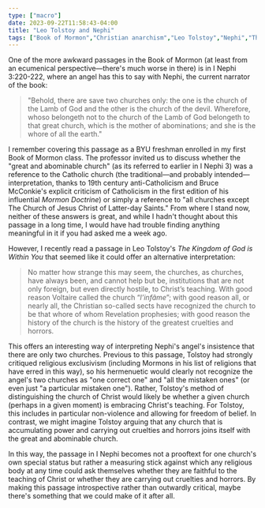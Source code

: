 ```yaml
---
type: ["macro"]
date: 2023-09-22T11:58:43-04:00
title: "Leo Tolstoy and Nephi"
tags: ["Book of Mormon","Christian anarchism","Leo Tolstoy","Nephi","The Kingdom of God is Within You","Catholicism","great and abominable church","Bruce McConkie","anti-Catholicism","Mormon Doctrine","Church of Jesus Christ of Latter-day Saints","exclusivism","non-violence","power"]
---
```

One of the more awkward passages in the Book of Mormon (at least from an ecumenical perspective—there's much worse in there) is in I Nephi 3:220-222, where an angel has this to say with Nephi, the current narrator of the book:

> "Behold, there are save two churches only: the one is the church of the Lamb of God and the other is the church of the devil. Wherefore, whoso belongeth not to the church of the Lamb of God belongeth to that great church, which is the mother of abominations; and she is the whore of all the earth."

I remember covering this passage as a BYU freshman enrolled in my first Book of Mormon class. The professor invited us to discuss whether the "great and abominable church" (as its referred to earlier in I Nephi 3) was a reference to the Catholic church (the traditional—and probably intended—interpretation, thanks to 19th century anti-Catholicism and Bruce McConkie's explicit criticism of Catholicism in the first edition of his influential *Mormon Doctrine*) or simply a reference to "all churches except The Church of Jesus Christ of Latter-day Saints." From where I stand now, neither of these answers is great, and while I hadn't thought about this passage in a long time, I would have had trouble finding anything meaningful in it if you had asked me a week ago.

However, I recently read a passage in Leo Tolstoy's *The Kingdom of God is Within You* that seemed like it could offer an alternative interpretation:

> No matter how strange this may seem, the churches, as churches, have always been, and cannot help but be, institutions that are not only foreign, but even directly hostile, to Christ’s teaching. With good reason Voltaire called the church “*l’infâme*”; with good reason all, or nearly all, the Christian so-called sects have recognized the church to be that whore of whom Revelation prophesies; with good reason the history of the church is the history of the greatest cruelties and horrors.

This offers an interesting way of interpreting Nephi's angel's insistence that there are only two churches. Previous to this passage, Tolstoy had strongly critiqued religious exclusivism (including Mormons in his list of religions that have erred in this way), so his hermenuetic would clearly not recognize the angel's two churches as "one correct one" and "all the mistaken ones" (or even just "a particular mistaken one"). Rather, Tolstoy's method of distinguishing the church of Christ would likely be whether a given church (perhaps in a given moment) is embracing Christ's teaching. For Tolstoy, this includes in particular non-violence and allowing for freedom of belief. In contrast, we might imagine Tolstoy arguing that any church that is accumulating power and carrying out cruelties and horrors joins itself with the great and abominable church.

In this way, the passage in I Nephi becomes not a prooftext for one church's own special status but rather a measuring stick against which any religious body at any time could ask themselves whether they are faithful to the teaching of Christ or whether they are carrying out cruelties and horrors. By making this passage introspective rather than outwardly critical, maybe there's something that we could make of it after all.

